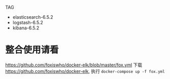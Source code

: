TAG
- elasticsearch-6.5.2
- logstash-6.5.2
- kibana-6.5.2

# 整合使用请看
https://github.com/foxiswho/docker-elk/blob/master/fox.yml
下载 https://github.com/foxiswho/docker-elk,
执行 
`docker-compose up -f fox.yml`